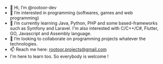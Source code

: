 - 👋 Hi, I’m @rootoor-dev
- 👀 I’m interested in programming (softwares, games and web programming)
- 🌱 I’m currently learning Java, Python, PHP and some based-frameworks such as Symfony and Laravel. I'm also interested with C/C++/C#, Flutter, GO, Javascript and Assembly language.
- 💞️ I’m looking to collaborate on programming projects whatever the technologies.
- 📫 Reach me here: rootoor.projects@gmail.com
- I'm here to learn too. So everybody is welcome !

<!---
rootoor-dev/rootoor-dev is a ✨ special ✨ repository because its `README.md` (this file) appears on your GitHub profile.
You can click the Preview link to take a look at your changes.
--->
